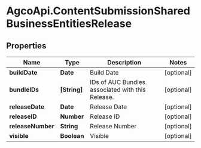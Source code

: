 # AgcoApi.ContentSubmissionSharedBusinessEntitiesRelease

## Properties

Name | Type | Description | Notes
------------ | ------------- | ------------- | -------------
**buildDate** | **Date** | Build Date | [optional] 
**bundleIDs** | **[String]** | IDs of AUC Bundles associated with this Release. | [optional] 
**releaseDate** | **Date** | Release Date | [optional] 
**releaseID** | **Number** | Release ID | [optional] 
**releaseNumber** | **String** | Release Number | [optional] 
**visible** | **Boolean** | Visible | [optional] 


